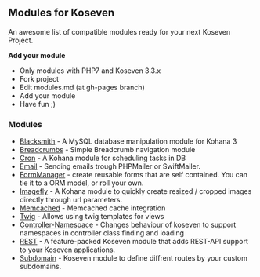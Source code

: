 ## Modules for Koseven

An awesome list of compatible modules ready for your next Koseven Project.

**Add your module**

- Only modules with PHP7 and Koseven 3.3.x
- Fork project
- Edit modules.md (at gh-pages branch)
- Add your module
- Have  fun ;)

### Modules

- [Blacksmith](https://github.com/themusicman/Blacksmith) - A MySQL database manipulation module for Kohana 3
- [Breadcrumbs](https://github.com/kierangraham/breadcrumbs) - Simple Breadcrumb navigation module
- [Cron](https://github.com/neo22s/kohana-cron) - A Kohana module for scheduling tasks in DB
- [Email](https://github.com/svenbw/kohana-email) - Sending emails trough PHPMailer or SwiftMailer.
- [FormManager](https://github.com/colinbm/kohana-formmanager) - create reusable forms that are self contained. You can tie it to a ORM model, or roll your own.
- [Imagefly](https://github.com/Bodom78/kohana-imagefly) - A Kohana module to quickly create resized / cropped images directly through url parameters.
- [Memcached](https://github.com/gimpe/kohana-memcached) - Memcached cache integration
- [Twig](https://github.com/errotan/koseven-twig) - Allows using twig templates for views
- [Controller-Namespace](https://github.com/errotan/koseven-controller-namespace) - Changes behaviour of koseven to support namespaces in controller class finding and loading 
- [REST](https://github.com/toitzi/koseven-rest) - A feature-packed Koseven module that adds REST-API support to your Koseven applications.
- [Subdomain](https://github.com/toitzi/koseven-subdomain) - Koseven module to define diffrent routes by your custom subdomains.
